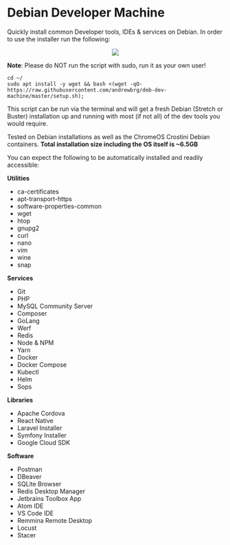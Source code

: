 # Debian Developer Machine
Quickly install common Developer tools, IDEs &amp; services on Debian. In order to use the installer run the following:

<p align="center">
  <img src="https://i.ibb.co/FmTqMVN/Screenshot-2021-06-17-21-12-09.png" />
</p>

__Note__: Please do NOT run the script with sudo, run it as your own user!

```
cd ~/
sudo apt install -y wget && bash <(wget -qO- https://raw.githubusercontent.com/andrewbrg/deb-dev-machine/master/setup.sh);
```

This script can be run via the terminal and will get a fresh Debian (Stretch or Buster) installation up and running with most (if not all) of the dev tools you would require.

Tested on Debian installations as well as the ChromeOS Crostini Debian containers. **Total installation size including the OS itself is ~6.5GB**

You can expect the following to be automatically installed and readily accessible:

**Utilities**
- ca-certificates
- apt-transport-https
- software-properties-common
- wget
- htop
- gnupg2
- curl
- nano
- vim
- wine
- snap

**Services**
- Git
- PHP
- MySQL Community Server
- Composer
- GoLang
- Werf
- Redis
- Node & NPM
- Yarn
- Docker
- Docker Compose
- Kubectl
- Helm
- Sops

**Libraries**
- Apache Cordova
- React Native
- Laravel Installer
- Symfony Installer
- Google Cloud SDK

**Software**
- Postman
- DBeaver
- SQLite Browser
- Redis Desktop Manager
- Jetbrains Toolbox App
- Atom IDE
- VS Code IDE
- Remmina Remote Desktop
- Locust
- Stacer
